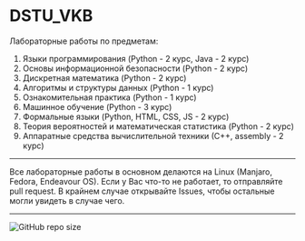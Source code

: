 # DSTU_VKB
Лабораторные работы по предметам:
1. Языки программирования (Python - 2 курс, Java - 2 курс)
2. Основы информационной безопасности (Python - 2 курс)
3. Дискретная математика (Python - 2 курс)
4. Алгоритмы и структуры данных (Python - 1 курс)
5. Ознакомительная практика (Python - 1 курс)
6. Машинное обучение (Python - 3 курс)
7. Формальные языки (Python, HTML, CSS, JS - 2 курс)
8. Теория вероятностей и математическая статистика (Python - 2 курс)
9. Аппаратные средства вычислительной техники (С++, assembly - 2 курс)

---
Все лабораторные работы в основном делаются на Linux (Manjaro, Fedora, Endeavour OS). Если у Вас что-то не работает, то отправляйте pull request. 
В крайнем случае открывайте Issues, чтобы остальные могли увидеть в случае чего. 

---
![GitHub repo size](https://img.shields.io/github/repo-size/C3EQUALZz/DSTU_VKB)
